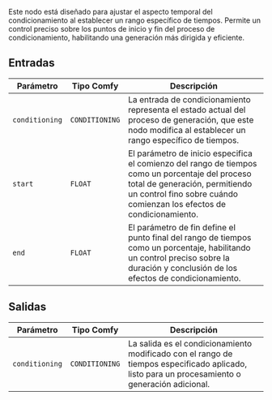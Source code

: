 Este nodo está diseñado para ajustar el aspecto temporal del condicionamiento al establecer un rango específico de tiempos. Permite un control preciso sobre los puntos de inicio y fin del proceso de condicionamiento, habilitando una generación más dirigida y eficiente.

## Entradas

| Parámetro | Tipo Comfy | Descripción |
| --- | --- | --- |
| `conditioning` | `CONDITIONING` | La entrada de condicionamiento representa el estado actual del proceso de generación, que este nodo modifica al establecer un rango específico de tiempos. |
| `start` | `FLOAT` | El parámetro de inicio especifica el comienzo del rango de tiempos como un porcentaje del proceso total de generación, permitiendo un control fino sobre cuándo comienzan los efectos de condicionamiento. |
| `end` | `FLOAT` | El parámetro de fin define el punto final del rango de tiempos como un porcentaje, habilitando un control preciso sobre la duración y conclusión de los efectos de condicionamiento. |

## Salidas

| Parámetro | Tipo Comfy | Descripción |
| --- | --- | --- |
| `conditioning` | `CONDITIONING` | La salida es el condicionamiento modificado con el rango de tiempos especificado aplicado, listo para un procesamiento o generación adicional.
